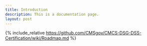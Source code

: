 ```yaml
---
title: Introduction
description: This is a documentation page.
layout: post
---
```


{% include_relative https://github.com/CMSgov/CMCS-DSG-DSS-Certification/wiki/Roadmap.md %}
